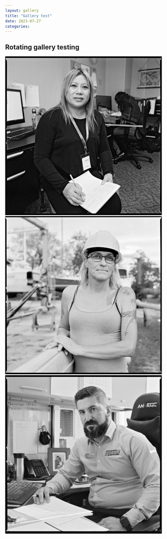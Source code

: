 ```yaml
---
layout: gallery
title: "Gallery test"
date: 2023-07-27
categories:
---
```


## Rotating gallery testing

<audio id="audio_01" src="/../assets/audio/audio_cindyJulaton.mp3"></audio>
<audio id="audio_02" src="/../assets/audio/audio_joanneHall.mp3"></audio>
<audio id="audio_03" src="/../assets/audio/audio_olivierGutknecht.mp3"></audio>

<div class="main-carousel" data-flickity='{ "autoPlay": true, "wrapAround": true, "fade": true, "prevNextButtons": false }'>
  <div class="carousel-cell"><img id="img_01" src="/../assets/img/img_cindyJulaton_present.jpg" onmouseover="playAudio_01()" onmouseout="pauseAudio_01()"></div>
  <div class="carousel-cell"><img id="img_02" src="/../assets/img/img_joanneHall_present.jpg" onmouseover="playAudio_02()" onmouseout="pauseAudio_02()"></div>
  <div class="carousel-cell"><img id="img_03" src="/../assets/img/img_olivierGutknecht_present.jpg" onmouseover="playAudio_03()" onmouseout="pauseAudio_03()"></div>
</div>

<script>
  var audio_01 = document.getElementById("audio_01");
  var audio_02 = document.getElementById("audio_02");
  var audio_03 = document.getElementById("audio_03");

  var img_01 = document.getElementById("img_01");
  var img_02 = document.getElementById("img_02");
  var img_03 = document.getElementById("img_03");

  function playAudio_01() {
    audio_01.play();
    img_01.src = "/../assets/img/img_cindyJulaton_present_HOVER.png";
  }

  function playAudio_02() {
    audio_02.play();
    img_02.src = "/../assets/img/img_joanneHall_present_HOVER.png";
  }

  function playAudio_03() {
    audio_03.play();
    img_03.src = "/../assets/img/img_olivierGutknecht_present_HOVER.png";
  }

  function pauseAudio_01() {
    audio_01.pause();
    img_01.src = "/../assets/img/img_cindyJulaton_present.jpg";
  }

  function pauseAudio_02() {
    audio_02.pause();
    img_02.src = "/../assets/img/img_joanneHall_present.jpg";
  }

  function pauseAudio_03() {
    audio_03.pause();
    img_03.src = "/../assets/img/img_olivierGutknecht_present.jpg";
  }

</script>
  